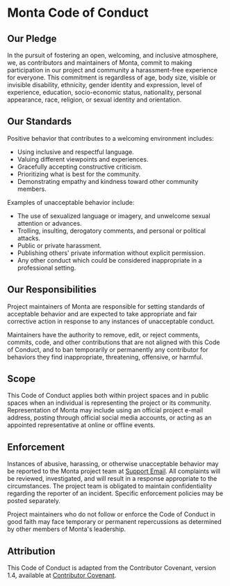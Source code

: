 # Monta Code of Conduct

## Our Pledge

In the pursuit of fostering an open, welcoming, and inclusive atmosphere, we, as contributors and maintainers of Monta, commit to making participation in our project and community a harassment-free experience for everyone. This commitment is regardless of age, body size, visible or invisible disability, ethnicity, gender identity and expression, level of experience, education, socio-economic status, nationality, personal appearance, race, religion, or sexual identity and orientation.

## Our Standards

Positive behavior that contributes to a welcoming environment includes:

- Using inclusive and respectful language.
- Valuing different viewpoints and experiences.
- Gracefully accepting constructive criticism.
- Prioritizing what is best for the community.
- Demonstrating empathy and kindness toward other community members.

Examples of unacceptable behavior include:

- The use of sexualized language or imagery, and unwelcome sexual attention or advances.
- Trolling, insulting, derogatory comments, and personal or political attacks.
- Public or private harassment.
- Publishing others' private information without explicit permission.
- Any other conduct which could be considered inappropriate in a professional setting.

## Our Responsibilities

Project maintainers of Monta are responsible for setting standards of acceptable behavior and are expected to take appropriate and fair corrective action in response to any instances of unacceptable conduct.

Maintainers have the authority to remove, edit, or reject comments, commits, code, and other contributions that are not aligned with this Code of Conduct, and to ban temporarily or permanently any contributor for behaviors they find inappropriate, threatening, offensive, or harmful.

## Scope

This Code of Conduct applies both within project spaces and in public spaces when an individual is representing the project or its community. Representation of Monta may include using an official project e-mail address, posting through official social media accounts, or acting as an appointed representative at online or offline events.

## Enforcement

Instances of abusive, harassing, or otherwise unacceptable behavior may be reported to the Monta project team at [Support Email](emoss@monta.io). All complaints will be reviewed, investigated, and will result in a response appropriate to the circumstances. The project team is obligated to maintain confidentiality regarding the reporter of an incident. Specific enforcement policies may be posted separately.

Project maintainers who do not follow or enforce the Code of Conduct in good faith may face temporary or permanent repercussions as determined by other members of Monta's leadership.

## Attribution

This Code of Conduct is adapted from the Contributor Covenant, version 1.4, available at [Contributor Covenant](https://www.contributor-covenant.org/version/1/4/code-of-conduct.html).